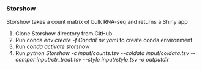 ### Storshow

Storshow takes a count matrix of bulk RNA-seq and returns a Shiny app

1) Clone Storshow directory from GitHub
2) Run conda *env create -f CondaEnv.yaml* to create conda environment
3) Run *conda activate storshow*
4) Run
*python Storshow -c input/counts.tsv --coldata input/coldata.tsv --compar input/ctr_treat.tsv --style input/style.tsv -o outputdir*


